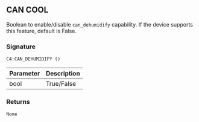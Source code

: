 ## CAN COOL

Boolean to enable/disable `can_dehumidify` capability. If the device supports this feature, default is False.


### Signature

`C4:CAN_DEHUMIDIFY ()`


| Parameter | Description |
| --- | --- |
| bool | True/False |

### Returns

`None`

